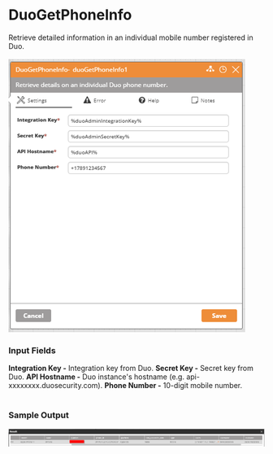 <h1>DuoGetPhoneInfo</h1>
Retrieve detailed information in an individual mobile number registered in Duo.
<br><br>
<img src="https://raw.githubusercontent.com/Ayehu/custom-activities/master/DUO%20Security/DuoGetPhoneInfo/screenshot.png">
<h3>Input Fields</h3>
<b>Integration Key -</b> Integration key from Duo.
<b>Secret Key -</b> Secret key from Duo.
<b>API Hostname -</b> Duo instance's hostname (e.g. api-xxxxxxxx.duosecurity.com).
<b>Phone Number -</b> 10-digit mobile number.
<br><br>
<h3>Sample Output</h3>
<img src="https://raw.githubusercontent.com/Ayehu/custom-activities/master/DUO%20Security/DuoGetPhoneInfo/output_sample.png">
